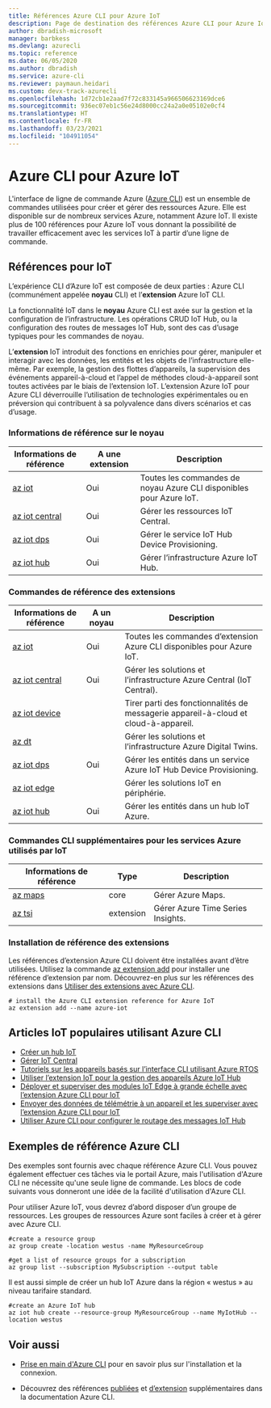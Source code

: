 ```yaml
---
title: Références Azure CLI pour Azure IoT
description: Page de destination des références Azure CLI pour Azure IoT
author: dbradish-microsoft
manager: barbkess
ms.devlang: azurecli
ms.topic: reference
ms.date: 06/05/2020
ms.author: dbradish
ms.service: azure-cli
ms.reviewer: paymaun.heidari
ms.custom: devx-track-azurecli
ms.openlocfilehash: 1d72cb1e2aad7f72c833145a966506623169dce6
ms.sourcegitcommit: 936ec07eb1c56e24d8000cc24a2a0e05102e0cf4
ms.translationtype: HT
ms.contentlocale: fr-FR
ms.lasthandoff: 03/23/2021
ms.locfileid: "104911054"
---
```

# <a name="azure-cli-for-azure-iot"></a>Azure CLI pour Azure IoT

L'interface de ligne de commande Azure ([Azure CLI](./what-is-azure-cli.md)) est un ensemble de commandes utilisées pour créer et gérer des ressources Azure.  Elle est disponible sur de nombreux services Azure, notamment Azure IoT.  Il existe plus de 100 références pour Azure IoT vous donnant la possibilité de travailler efficacement avec les services IoT à partir d’une ligne de commande.

## <a name="references-for-iot"></a>Références pour IoT

L’expérience CLI d’Azure IoT est composée de deux parties : Azure CLI (communément appelée **noyau** CLI) et l’**extension** Azure IoT CLI.

La fonctionnalité IoT dans le **noyau** Azure CLI est axée sur la gestion et la configuration de l’infrastructure. Les opérations CRUD IoT Hub, ou la configuration des routes de messages IoT Hub, sont des cas d’usage typiques pour les commandes de noyau.

L’**extension** IoT introduit des fonctions en enrichies pour gérer, manipuler et interagir avec les données, les entités et les objets de l’infrastructure elle-même. Par exemple, la gestion des flottes d’appareils, la supervision des événements appareil-à-cloud et l’appel de méthodes cloud-à-appareil sont toutes activées par le biais de l’extension IoT. L’extension Azure IoT pour Azure CLI déverrouille l’utilisation de technologies expérimentales ou en préversion qui contribuent à sa polyvalence dans divers scénarios et cas d’usage.

### <a name="core-reference-commands"></a>Informations de référence sur le noyau

| Informations de référence | A une extension | Description
|-|-|-|
| [az iot](/cli/azure/iot) | Oui  | Toutes les commandes de noyau Azure CLI disponibles pour Azure IoT.
| [az iot central](/cli/azure/iot/central) | Oui | Gérer les ressources IoT Central.
| [az iot dps](/cli/azure/iot/dps) | Oui | Gérer le service IoT Hub Device Provisioning.
| [az iot hub](/cli/azure/iot/hub) | Oui | Gérer l’infrastructure Azure IoT Hub.

### <a name="extension-reference-commands"></a>Commandes de référence des extensions

| Informations de référence | A un noyau | Description
|-|-|-|
| [az iot](/cli/azure/ext/azure-iot/iot) | Oui | Toutes les commandes d’extension Azure CLI disponibles pour Azure IoT.
| [az iot central](/cli/azure/ext/azure-iot/iot/central) | Oui | Gérer les solutions et l’infrastructure Azure Central (IoT Central).
| [az iot device](/cli/azure/ext/azure-iot/iot/device) | | Tirer parti des fonctionnalités de messagerie appareil-à-cloud et cloud-à-appareil.
| [az dt](/cli/azure/ext/azure-iot/dt) | | Gérer les solutions et l’infrastructure Azure Digital Twins.
| [az iot dps](/cli/azure/ext/azure-iot/iot/dps) | Oui | Gérer les entités dans un service Azure IoT Hub Device Provisioning.
| [az iot edge](/cli/azure/ext/azure-iot/iot/edge) | | Gérer les solutions IoT en périphérie.
| [az iot hub](/cli/azure/ext/azure-iot/iot/hub) | Oui | Gérer les entités dans un hub IoT Azure.

### <a name="additional-cli-commands-for-azure-services-used-by-iot"></a>Commandes CLI supplémentaires pour les services Azure utilisés par IoT

| Informations de référence | Type | Description
|-|-|-|
| [az maps](/cli/azure/maps) | core | Gérer Azure Maps.
| [az tsi](/cli/azure/ext/timeseriesinsights) | extension | Gérer Azure Time Series Insights.

### <a name="extension-reference-installation"></a>Installation de référence des extensions

Les références d’extension Azure CLI doivent être installées avant d’être utilisées.  Utilisez la commande [az extension add](./azure-cli-extensions-overview.md) pour installer une référence d’extension par nom.  Découvrez-en plus sur les références des extensions dans [Utiliser des extensions avec Azure CLI](./azure-cli-extensions-overview.md).

```azurecli
# install the Azure CLI extension reference for Azure IoT
az extension add --name azure-iot
```

## <a name="popular-iot-articles-using-the-azure-cli"></a>Articles IoT populaires utilisant Azure CLI

- [Créer un hub IoT](/azure/iot-hub/iot-hub-create-using-cli)
- [Gérer IoT Central](/azure/iot-central/core/howto-manage-iot-central-from-cli)
- [Tutoriels sur les appareils basés sur l’interface CLI utilisant Azure RTOS](/azure/rtos/getting-started?branch=master)
- [Utiliser l’extension IoT pour la gestion des appareils Azure IoT Hub](/azure/iot-hub/iot-hub-device-management-iot-extension-azure-cli-2-0)
- [Déployer et superviser des modules IoT Edge à grande échelle avec l’extension Azure CLI pour IoT](/azure/iot-edge/how-to-deploy-cli-at-scale)
- [Envoyer des données de télémétrie à un appareil et les superviser avec l’extension Azure CLI pour IoT](/azure/iot-hub/quickstart-send-telemetry-cli)
- [Utiliser Azure CLI pour configurer le routage des messages IoT Hub](/azure/iot-hub/tutorial-routing-config-message-routing-cli)

## <a name="azure-cli-reference-examples"></a>Exemples de référence Azure CLI

Des exemples sont fournis avec chaque référence Azure CLI. Vous pouvez également effectuer ces tâches via le portail Azure, mais l'utilisation d'Azure CLI ne nécessite qu'une seule ligne de commande.  Les blocs de code suivants vous donneront une idée de la facilité d'utilisation d'Azure CLI.

Pour utiliser Azure IoT, vous devrez d’abord disposer d’un groupe de ressources.  Les groupes de ressources Azure sont faciles à créer et à gérer avec Azure CLI.  

```azurecli
#create a resource group
az group create -location westus -name MyResourceGroup
```

```azurecli
#get a list of resource groups for a subscription
az group list --subscription MySubscription --output table
```

Il est aussi simple de créer un hub IoT Azure dans la région « westus » au niveau tarifaire standard.

```azurecli
#create an Azure IoT hub
az iot hub create --resource-group MyResourceGroup --name MyIotHub --location westus
```

## <a name="see-also"></a>Voir aussi

- [Prise en main d'Azure CLI](./get-started-with-azure-cli.md) pour en savoir plus sur l'installation et la connexion.

- Découvrez des références [publiées](/cli/azure/reference-index) et [d’extension](./azure-cli-extensions-list.md) supplémentaires dans la documentation Azure CLI.
